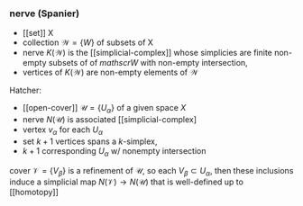 ### nerve (Spanier)
- [[set]] X 
- collection $\mathscr{W}=\{W\}$ of subsets of X
- nerve $K(\mathscr{W})$ is the [[simplicial-complex]] whose simplicies are finite non-empty subsets of of $mathscr{W}$ with non-empty intersection, 
- vertices of $K(\mathscr{W})$ are non-empty elements of $\mathscr{W}$

Hatcher:
- [[open-cover]] $\mathcal{U} = \{U_{\alpha}\}$ of a given space $X$
- nerve $N(\mathcal{U})$ is associated [[simplicial-complex]
- vertex $v_{\alpha}$ for each $U_{\alpha}$
- set $k+1$ vertices spans a $k$-simplex, 
- $k+1$ corresponding $U_{\alpha}$ w/ nonempty intersection

cover $\mathcal{V}=\{V_{\beta}\}$ is a refinement of $\mathcal{U}$, so each $V_{\beta}\subset U_{\alpha}$, then these inclusions induce a simplicial map $N(\mathcal{V})\rightarrow N(\mathcal{U})$ that is  well-defined up to [[homotopy]]
